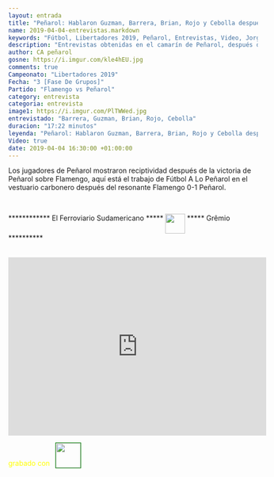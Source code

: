 ```yaml
---
layout: entrada
title: "Peñarol: Hablaron Guzman, Barrera, Brian, Rojo y Cebolla después del 1-0 ante Flamengo"
name: 2019-04-04-entrevistas.markdown
keywords: "Fútbol, Libertadores 2019, Peñarol, Entrevistas, Video, Jorge Barrera, Guzmán, Brian Rodriguez, Rodrigo Rojo, Cebolla Rodriguez"
description: "Entrevistas obtenidas en el camarín de Peñarol, después del partido ante Flamengo, Fútbol A Lo Peñarol obtuvo notas con varios futbolistas de Peñarol"
author: CA peñarol
gosne: https://i.imgur.com/kle4hEU.jpg
comments: true
Campeonato: "Libertadores 2019"
Fecha: "3 [Fase De Grupos]"
Partido: "Flamengo vs Peñarol"
category: entrevista
categoria: entrevista
image1: https://i.imgur.com/PlTWWed.jpg
entrevistado: "Barrera, Guzman, Brian, Rojo, Cebolla"
duracion: "17:22 minutos"
leyenda: "Peñarol: Hablaron Guzman, Barrera, Brian, Rojo y Cebolla después del 1-0 ante Flamengo"
Video: true
date: 2019-04-04 16:30:00 +01:00:00
---
```


Los jugadores de Peñarol mostraron reciptividad después de la victoria de Peñarol sobre Flamengo, aquí está el trabajo de Fútbol A Lo Peñarol en el vestuario carbonero después del resonante Flamengo 0-1 Peñarol.

<br>

************ El Ferroviario Sudamericano ***** <img src="https://i.imgur.com/kle4hEU.jpg" width="40px" style="vertical-align: top;"> ***** Grêmio **********

<br>

<iframe width="521" height="360" src="https://www.youtube.com/embed/FhqpgxcIePM" frameborder="0" allow="accelerometer; autoplay; encrypted-media; gyroscope; picture-in-picture" allowfullscreen></iframe>

<span style="color:yellow;margin-top:0px;">grabado con</span> <a href="http://ffmpeg.org"><img src="{{ site.url }}/images/ffmpeg.png" width="50px" style="border:1px solid green;vertical-align: sub;margin-left:7px;"></a>
